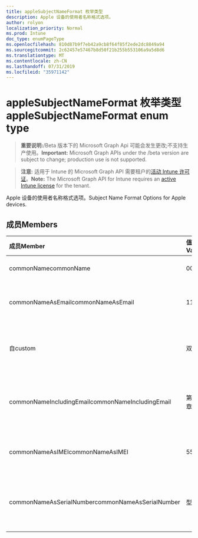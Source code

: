 ```yaml
---
title: appleSubjectNameFormat 枚举类型
description: Apple 设备的使用者名称格式选项。
author: rolyon
localization_priority: Normal
ms.prod: Intune
doc_type: enumPageType
ms.openlocfilehash: 810d87b9f7eb42a9cb8f64f85f2ede2dc8849a94
ms.sourcegitcommit: 2c62457e57467b8d50f21b255b553106a9a5d8d6
ms.translationtype: MT
ms.contentlocale: zh-CN
ms.lasthandoff: 07/31/2019
ms.locfileid: "35971142"
---
```

# <a name="applesubjectnameformat-enum-type"></a><span data-ttu-id="3c602-103">appleSubjectNameFormat 枚举类型</span><span class="sxs-lookup"><span data-stu-id="3c602-103">appleSubjectNameFormat enum type</span></span>

> <span data-ttu-id="3c602-104">**重要说明:**/Beta 版本下的 Microsoft Graph Api 可能会发生更改;不支持生产使用。</span><span class="sxs-lookup"><span data-stu-id="3c602-104">**Important:** Microsoft Graph APIs under the /beta version are subject to change; production use is not supported.</span></span>

> <span data-ttu-id="3c602-105">**注意:** 适用于 Intune 的 Microsoft Graph API 需要租户的[活动 Intune 许可证](https://go.microsoft.com/fwlink/?linkid=839381)。</span><span class="sxs-lookup"><span data-stu-id="3c602-105">**Note:** The Microsoft Graph API for Intune requires an [active Intune license](https://go.microsoft.com/fwlink/?linkid=839381) for the tenant.</span></span>

<span data-ttu-id="3c602-106">Apple 设备的使用者名称格式选项。</span><span class="sxs-lookup"><span data-stu-id="3c602-106">Subject Name Format Options for Apple devices.</span></span>

## <a name="members"></a><span data-ttu-id="3c602-107">成员</span><span class="sxs-lookup"><span data-stu-id="3c602-107">Members</span></span>
|<span data-ttu-id="3c602-108">成员</span><span class="sxs-lookup"><span data-stu-id="3c602-108">Member</span></span>|<span data-ttu-id="3c602-109">值</span><span class="sxs-lookup"><span data-stu-id="3c602-109">Value</span></span>|<span data-ttu-id="3c602-110">说明</span><span class="sxs-lookup"><span data-stu-id="3c602-110">Description</span></span>|
|:---|:---|:---|
|<span data-ttu-id="3c602-111">commonName</span><span class="sxs-lookup"><span data-stu-id="3c602-111">commonName</span></span>|<span data-ttu-id="3c602-112">0</span><span class="sxs-lookup"><span data-stu-id="3c602-112">0</span></span>|<span data-ttu-id="3c602-113">公用名。</span><span class="sxs-lookup"><span data-stu-id="3c602-113">Common name.</span></span>|
|<span data-ttu-id="3c602-114">commonNameAsEmail</span><span class="sxs-lookup"><span data-stu-id="3c602-114">commonNameAsEmail</span></span>|<span data-ttu-id="3c602-115">1</span><span class="sxs-lookup"><span data-stu-id="3c602-115">1</span></span>|<span data-ttu-id="3c602-116">电子邮件的常见名称。</span><span class="sxs-lookup"><span data-stu-id="3c602-116">Common name as email.</span></span>|
|<span data-ttu-id="3c602-117">自</span><span class="sxs-lookup"><span data-stu-id="3c602-117">custom</span></span>|<span data-ttu-id="3c602-118">双面</span><span class="sxs-lookup"><span data-stu-id="3c602-118">2</span></span>|<span data-ttu-id="3c602-119">自定义主题名称格式。</span><span class="sxs-lookup"><span data-stu-id="3c602-119">Custom subject name format.</span></span>|
|<span data-ttu-id="3c602-120">commonNameIncludingEmail</span><span class="sxs-lookup"><span data-stu-id="3c602-120">commonNameIncludingEmail</span></span>|<span data-ttu-id="3c602-121">第三章</span><span class="sxs-lookup"><span data-stu-id="3c602-121">3</span></span>|<span data-ttu-id="3c602-122">公用名称, 包括电子邮件。</span><span class="sxs-lookup"><span data-stu-id="3c602-122">Common Name Including Email.</span></span>|
|<span data-ttu-id="3c602-123">commonNameAsIMEI</span><span class="sxs-lookup"><span data-stu-id="3c602-123">commonNameAsIMEI</span></span>|<span data-ttu-id="3c602-124">5</span><span class="sxs-lookup"><span data-stu-id="3c602-124">5</span></span>|<span data-ttu-id="3c602-125">作为 IMEI 的常用名称。</span><span class="sxs-lookup"><span data-stu-id="3c602-125">Common Name As IMEI.</span></span>|
|<span data-ttu-id="3c602-126">commonNameAsSerialNumber</span><span class="sxs-lookup"><span data-stu-id="3c602-126">commonNameAsSerialNumber</span></span>|<span data-ttu-id="3c602-127">型</span><span class="sxs-lookup"><span data-stu-id="3c602-127">6</span></span>|<span data-ttu-id="3c602-128">作为序列号的常用名称。</span><span class="sxs-lookup"><span data-stu-id="3c602-128">Common Name As Serial Number.</span></span>|






